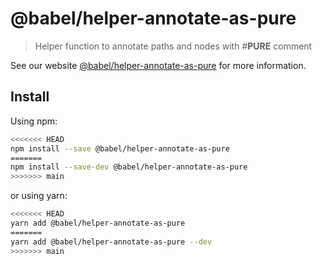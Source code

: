 # @babel/helper-annotate-as-pure

> Helper function to annotate paths and nodes with #__PURE__ comment

See our website [@babel/helper-annotate-as-pure](https://babeljs.io/docs/en/babel-helper-annotate-as-pure) for more information.

## Install

Using npm:

```sh
<<<<<<< HEAD
npm install --save @babel/helper-annotate-as-pure
=======
npm install --save-dev @babel/helper-annotate-as-pure
>>>>>>> main
```

or using yarn:

```sh
<<<<<<< HEAD
yarn add @babel/helper-annotate-as-pure
=======
yarn add @babel/helper-annotate-as-pure --dev
>>>>>>> main
```
